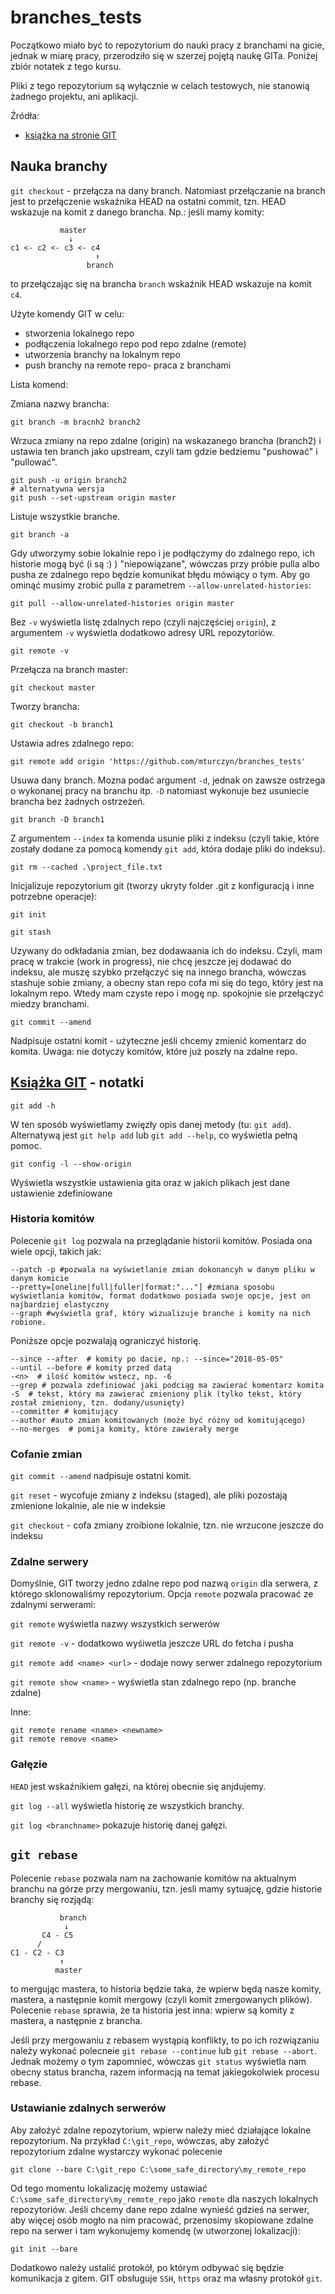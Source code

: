 # branches_tests

Początkowo miało być to repozytorium do nauki pracy z branchami na gicie, jednak w miarę pracy, przerodziło się w szerzej pojętą naukę GITa. Poniżej zbiór notatek z tego kursu.

Pliki z tego repozytorium są wyłącznie w celach testowych, nie stanowią żadnego projektu, ani aplikacji.

Źródła:
- [książka na stronie GIT](https://git-scm.com/book/en/v2/Getting-Started-Getting-Help)

## Nauka branchy

`git checkout` - przełącza na dany branch. Natomiast przełączanie na branch jest to przełączenie wskaźnika HEAD na ostatni commit, tzn. HEAD wskazuje na komit z danego brancha. Np.: jeśli mamy komity:
```
           master
		     ↓
c1 <- c2 <- c3 <- c4
                   ↑
				 branch
```
to przełączając się na brancha `branch` wskaźnik HEAD wskazuje na komit `c4`.

Użyte komendy GIT w celu:
- stworzenia lokalnego repo
- podłączenia lokalnego repo pod repo zdalne (remote)
- utworzenia branchy na lokalnym repo
- push branchy na remote repo- praca z branchami

Lista komend:

Zmiana nazwy brancha:
```
git branch -m bracnh2 branch2
```
Wrzuca zmiany na repo zdalne (origin) na wskazanego brancha (branch2) i ustawia ten branch jako upstream, czyli tam gdzie bedziemu "pushować" i "pullować".
```
git push -u origin branch2
# alternatywna wersja
git push --set-upstream origin master
```
Listuje wszystkie branche.
```
git branch -a
```
Gdy utworzymy sobie lokalnie repo i je podłączymy do zdalnego repo, ich historie mogą być (i są :) ) "niepowiązane", wówczas przy próbie pulla albo pusha ze zdalnego repo będzie komunikat błędu mówiący o tym. Aby go ominąć musimy zrobić pulla z parametrem `--allow-unrelated-histories`:
```
git pull --allow-unrelated-histories origin master
```
Bez `-v` wyświetla listę zdalnych repo (czyli najczęściej `origin`), z argumentem `-v` wyświetla dodatkowo adresy URL repozytoriów.
```
git remote -v
```
Przełącza na branch master:
```
git checkout master
```
Tworzy brancha:
```
git checkout -b branch1
```
Ustawia adres zdalnego repo:
```
git remote add origin 'https://github.com/mturczyn/branches_tests'
```
Usuwa dany branch. Mozna podać argument `-d`, jednak on zawsze ostrzega o wykonanej pracy na branchu itp. `-D` natomiast wykonuje bez usuniecie brancha bez żadnych ostrzeżeń.
```
git branch -D branch1
```
Z argumentem `--index` ta komenda usunie pliki z indeksu (czyli takie, które zostały dodane za pomocą komendy `git add`, która dodaje pliki do indeksu).
```
git rm --cached .\project_file.txt
```
Inicjalizuje repozytorium git (tworzy ukryty folder .git z konfiguracją i inne potrzebne operacje):
```
git init
```
```
git stash
```
Uzywany do odkładania zmian, bez dodawaania ich do indeksu. Czyli, mam pracę w trakcie (work in progress), nie chcę jeszcze jej dodawać do indeksu, ale muszę szybko przełączyć się na innego brancha, wówczas stashuje sobie zmiany, a obecny stan repo cofa mi się do tego, który jest na lokalnym repo. Wtedy mam czyste repo i mogę np. spokojnie sie przełączyć miedzy branchami.
```
git commit --amend
```
Nadpisuje ostatni komit - użyteczne jeśli chcemy zmienić komentarz do komita. Uwaga: nie dotyczy komitów, które już poszły na zdalne repo.

## [Książka GIT](https://git-scm.com/book/en/v2/Getting-Started-Getting-Help) - notatki

```
git add -h
```
W ten sposób wyświetlamy zwięzły opis danej metody (tu: `git add`). Alternatywą jest `git help add` lub `git add --help`, co wyświetla pełną pomoc.
```
git config -l --show-origin
```
Wyświetla wszystkie ustawienia gita oraz w jakich plikach jest dane ustawienie zdefiniowane

### Historia komitów

Polecenie `git log` pozwala na przeglądanie historii komitów. Posiada ona wiele opcji, takich jak:
```
--patch -p #pozwala na wyświetlanie zmian dokonancyh w danym pliku w danym komicie
--pretty=[oneline|full|fuller|format:"..."] #zmiana sposobu wyświetlania komitów, format dodatkowo posiada swoje opcje, jest on najbardziej elastyczny
--graph #wyświetla graf, który wizualizuje branche i komity na nich robione.
```
Poniższe opcje pozwalają ograniczyć historię.
```
--since --after  # komity po dacie, np.: --since="2018-05-05"
--until --before # komity przed datą
-<n>  # ilość komitów wstecz, np. -6
--grep # pozwala zdefiniować jaki podciąg ma zawierać komentarz komita
-S  # tekst, który ma zawierać zmieniony plik (tylko tekst, który został zmieniony, tzn. dodany/usunięty)
--committer # komitujący
--author #auto zmian komitowanych (może być różny od komitującego)
--no-merges  # pomija komity, które zawierały merge
```

### Cofanie zmian

`git commit --amend` nadpisuje ostatni komit.

`git reset` - wycofuje zmiany z indeksu (staged), ale pliki pozostają zmienione lokalnie, ale nie w indeksie

`git checkout` - cofa zmiany zroibione lokalnie, tzn. nie wrzucone jeszcze do indeksu

### Zdalne serwery

Domyślnie, GIT tworzy jedno zdalne repo pod nazwą `origin` dla serwera, z którego sklonowaliśmy repozytorium. Opcja `remote` pozwala pracować ze zdalnymi serwerami:

`git remote` wyświetla nazwy wszystkich serwerów

`git remote -v` - dodatkowo wyśiwetla jeszcze URL do fetcha i pusha

`git remote add <name> <url>` - dodaje nowy serwer zdalnego repozytorium

`git remote show <name>` - wyświetla stan zdalnego repo (np. branche zdalne)

Inne:
```
git remote rename <name> <newname>
git remote remove <name>
```

### Gałęzie

`HEAD` jest wskaźnikiem gałęzi, na której obecnie się anjdujemy.

`git log --all` wyświetla historię ze wszystkich branchy.

`git log <branchname>` pokazuje historię danej gałęzi.

## `git rebase`

Polecenie `rebase` pozwala nam na zachowanie komitów na aktualnym branchu na górze przy mergowaniu, tzn. jesli mamy sytuajcę, gdzie historie branchy się rozjądą:
```
           branch
            ↓
       C4 - C5
      /
C1 - C2 - C3
           ↑
          master
```
to mergując mastera, to historia będzie taka, że wpierw będą nasze komity, mastera, a następnie komit mergowy (czyli komit zmergowanych plików). Polecenie `rebase` sprawia, że ta historia jest inna: wpierw są komity z mastera, a następnie z brancha.

Jeśli przy mergowaniu z rebasem wystąpią konflikty, to po ich rozwiązaniu należy wykonać polecneie `git rebase --continue` lub `git rebase --abort`. Jednak możemy o tym zapomnieć, wówczas `git status` wyświetla nam obecny status brancha, razem informacją na temat jakiegokolwiek procesu rebase.

### Ustawianie zdalnych serwerów

Aby założyć zdalne repozytorium, wpierw należy mieć działające lokalne repozytorium. Na przykład `C:\git_repo`, wówczas, aby założyć repozytorium zdalne wystarczy wykonać polecenie
```
git clone --bare C:\git_repo C:\some_safe_directory\my_remote_repo
```
Od tego momentu lokalizację możemy ustawiać `C:\some_safe_directory\my_remote_repo` jako `remote` dla naszych lokalnych repozytoriów. Jeśli chcemy dane repo zdalne wynieść gdzieś na serwer, aby więcej osób mogło na nim pracować, przenosimy skopiowane zdalne repo na serwer i tam wykonujemy komendę (w utworzonej lokalizacji):
```
git init --bare
```
Dodatkowo należy ustalić protokół, po którym odbywać się będzie komunikacja z gitem. GIT obsługuje `SSH`, `https` oraz ma własny protokół `git`.